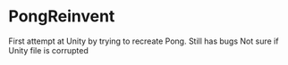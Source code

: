 # PongReinvent
First attempt at Unity by trying to recreate Pong. 
Still has bugs
Not sure if Unity file is corrupted
